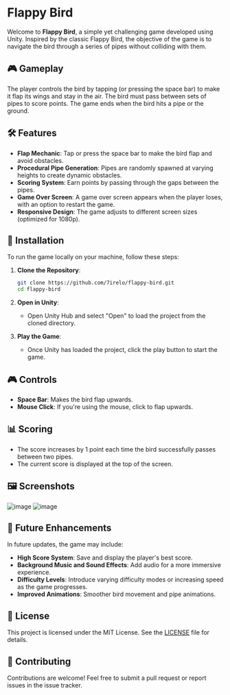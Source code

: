 # Flappy Bird

Welcome to **Flappy Bird**, a simple yet challenging game developed using Unity. Inspired by the classic Flappy Bird, the objective of the game is to navigate the bird through a series of pipes without colliding with them.

## 🎮 Gameplay

The player controls the bird by tapping (or pressing the space bar) to make it flap its wings and stay in the air. The bird must pass between sets of pipes to score points. The game ends when the bird hits a pipe or the ground.

## 🛠 Features

- **Flap Mechanic**: Tap or press the space bar to make the bird flap and avoid obstacles.
- **Procedural Pipe Generation**: Pipes are randomly spawned at varying heights to create dynamic obstacles.
- **Scoring System**: Earn points by passing through the gaps between the pipes.
- **Game Over Screen**: A game over screen appears when the player loses, with an option to restart the game.
- **Responsive Design**: The game adjusts to different screen sizes (optimized for 1080p).

## 📜 Installation

To run the game locally on your machine, follow these steps:

1. **Clone the Repository**:
   ```bash
   git clone https://github.com/7irelo/flappy-bird.git
   cd flappy-bird
   ```

2. **Open in Unity**:
   - Open Unity Hub and select "Open" to load the project from the cloned directory.

3. **Play the Game**:
   - Once Unity has loaded the project, click the play button to start the game.

## 🎮 Controls

- **Space Bar**: Makes the bird flap upwards.
- **Mouse Click**: If you're using the mouse, click to flap upwards.

## 📊 Scoring

- The score increases by 1 point each time the bird successfully passes between two pipes.
- The current score is displayed at the top of the screen.

## 🖼 Screenshots

![image](https://github.com/user-attachments/assets/e516b3d5-1deb-441e-b5ad-c645547bfd2f)
![image](https://github.com/user-attachments/assets/4e141364-d4c3-4294-8264-0eea7b9bf3ee)

## 🚀 Future Enhancements

In future updates, the game may include:
- **High Score System**: Save and display the player's best score.
- **Background Music and Sound Effects**: Add audio for a more immersive experience.
- **Difficulty Levels**: Introduce varying difficulty modes or increasing speed as the game progresses.
- **Improved Animations**: Smoother bird movement and pipe animations.

## 📜 License

This project is licensed under the MIT License. See the [LICENSE](LICENSE) file for details.

## 🤝 Contributing

Contributions are welcome! Feel free to submit a pull request or report issues in the issue tracker.
